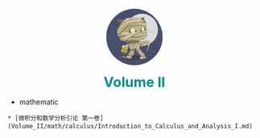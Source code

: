 <br>
<div style="text-align: center">
<a href="#"><img style="width:7rem;border-radius:50%;" src="favicon.gif"></img></a>
<br>
<p>
<a href="#/Volume_II/welcome" class="name">Volume II</a>
</div>

<style>
a {
    text-decoration: none;
}
.name {
    font-size: 1.7rem;
    color: darkcyan;
    font-weight: bold;
}
</style>
<!----------->
<span class='side-title'>

* mathematic
</span>

    * [微积分和数学分析引论 第一卷](Volume_II/math/calculus/Introduction_to_Calculus_and_Analysis_I.md) 

